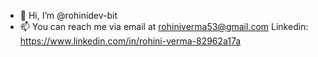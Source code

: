 - 👋 Hi, I’m @rohinidev-bit
- 📫 You can reach me via email at rohiniverma53@gmail.com 
      Linkedin: https://www.linkedin.com/in/rohini-verma-82962a17a

<!---
rohinidev-bit/rohinidev-bit is a ✨ special ✨ repository because its `README.md` (this file) appears on your GitHub profile.
You can click the Preview link to take a look at your changes.
--->
